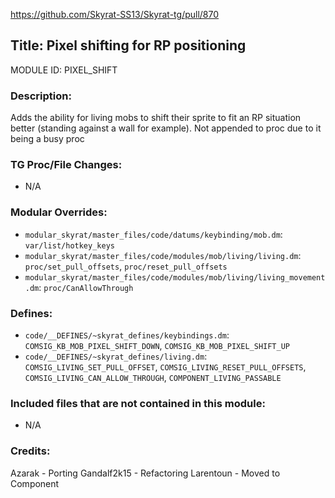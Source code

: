 https://github.com/Skyrat-SS13/Skyrat-tg/pull/870

## Title: Pixel shifting for RP positioning

MODULE ID: PIXEL_SHIFT

### Description:

Adds the ability for living mobs to shift their sprite to fit an RP situation better (standing against a wall for example). Not appended to proc due to it being a busy proc

### TG Proc/File Changes:

- N/A

### Modular Overrides:

- `modular_skyrat/master_files/code/datums/keybinding/mob.dm`: `var/list/hotkey_keys`
- `modular_skyrat/master_files/code/modules/mob/living/living.dm`: `proc/set_pull_offsets`, `proc/reset_pull_offsets`
- `modular_skyrat/master_files/code/modules/mob/living/living_movement.dm`: `proc/CanAllowThrough`

### Defines:

- `code/__DEFINES/~skyrat_defines/keybindings.dm`: `COMSIG_KB_MOB_PIXEL_SHIFT_DOWN`, `COMSIG_KB_MOB_PIXEL_SHIFT_UP`
- `code/__DEFINES/~skyrat_defines/living.dm`: `COMSIG_LIVING_SET_PULL_OFFSET`, `COMSIG_LIVING_RESET_PULL_OFFSETS`, `COMSIG_LIVING_CAN_ALLOW_THROUGH`, `COMPONENT_LIVING_PASSABLE`

### Included files that are not contained in this module:

- N/A

### Credits:

Azarak - Porting
Gandalf2k15 - Refactoring
Larentoun - Moved to Component
